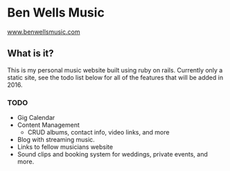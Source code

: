 # Ben Wells Music
www.benwellsmusic.com

## What is it?
This is my personal music website built using ruby on rails.  Currently only a
static site, see the todo list below for all of the features that will be added in 2016.  

### TODO

 - Gig Calendar
 - Content Management
   - CRUD albums, contact info, video links, and more
 - Blog with streaming music.
 - Links to fellow musicians website
 - Sound clips and booking system for weddings, private events, and more.
